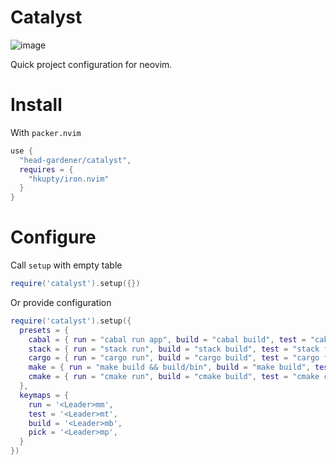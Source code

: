 # Catalyst

![image](https://github.com/head-gardener/catalyst/assets/49650767/c3ce0530-da78-4253-9caf-de411ee30c40)

Quick project configuration for neovim.

# Install

With `packer.nvim`

```lua
use { 
  "head-gardener/catalyst",
  requires = {
    "hkupty/iron.nvim"
  }
}
```

# Configure

Call `setup` with empty table

```lua
require('catalyst').setup({})
```

Or provide configuration

```lua
require('catalyst').setup({
  presets = {
    cabal = { run = "cabal run app", build = "cabal build", test = "cabal test --test-show-details=direct" },
    stack = { run = "stack run", build = "stack build", test = "stack test" },
    cargo = { run = "cargo run", build = "cargo build", test = "cargo test" },
    make = { run = "make build && build/bin", build = "make build", test = "make check" },
    cmake = { run = "cmake run", build = "cmake build", test = "cmake check" },
  },
  keymaps = {
    run = '<Leader>mm',
    test = '<Leader>mt',
    build = '<Leader>mb',
    pick = '<Leader>mp',
  }
})
```
